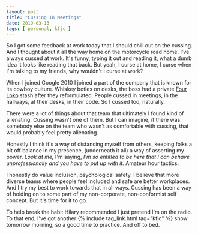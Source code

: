 ```yaml
---
layout: post
title: "Cussing In Meetings"
date: 2019-03-13
tags: [ personal, kfjc ]
---
```


So I got some feedback at work today that I should chill out on the cussing.
And I thought about it all the way home on the motorcycle road home. I've always
cussed at work. It's funny, typing it out and reading it, what a dumb idea it
looks like reading that back. But yeah, I curse at home, I curse when I'm
talking to my friends, why wouldn't I curse at work?

When I joined Google 2010 I joined a part of the company that is known for its
cowboy culture. Whiskey botles on desks, the boss had a private
[Four Loko](https://en.wikipedia.org/wiki/Four_Loko) stash after they
reformulated. People cussed in meetings, in the hallways, at their desks, in
their code. So I cussed too, naturally.

There were a lot of things about that team that ultimately I found kind of
alienating. Cussing wasn't one of them. But I can imagine, if there was
somebody else on the team who wasn't as comfortable with cussing, that would
probably feel pretty alienating.

Honestly I think it's a way of distancing myself from others, keeping folks
a bit off balance in my presence, (underneath it all) a way of asserting my
power. *Look at me,* I'm saying, *I'm so entitled to be here that I can behave
unprofessionally and you have to put up with it.* Amateur hour tactics.

I honestly do value inclusion, psychological safety. I believe that more diverse
teams where people feel included and safe are better workplaces. And I try my
best to work towards that in all ways. Cussing has been a way of holding on
to some part of my non-corporate, non-conformist self concept. But it's time
for it to go.

To help break the habit Hilary recommended I just pretend I'm on the radio. To
that end, I've got another {% include tag_link.html tag="kfjc" %} show tomorrow
morning, so a good time to practice. And off to bed.

